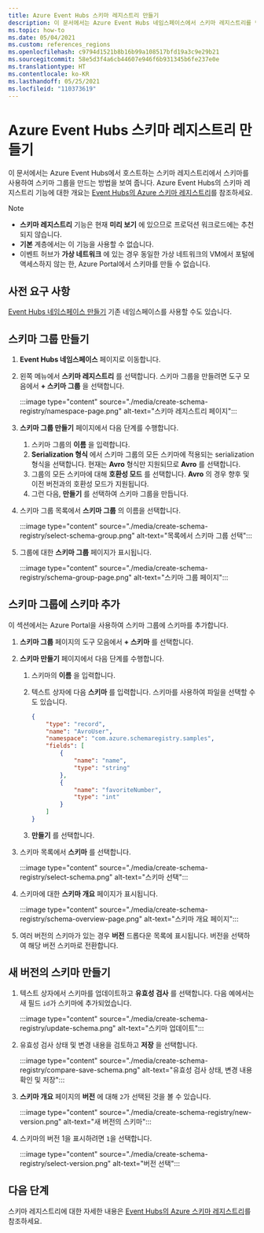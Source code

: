 ```yaml
---
title: Azure Event Hubs 스키마 레지스트리 만들기
description: 이 문서에서는 Azure Event Hubs 네임스페이스에서 스키마 레지스트리를 만드는 방법을 보여 줍니다.
ms.topic: how-to
ms.date: 05/04/2021
ms.custom: references_regions
ms.openlocfilehash: c9794d1521b8b16b99a108517bfd19a3c9e29b21
ms.sourcegitcommit: 58e5d3f4a6cb44607e946f6b931345b6fe237e0e
ms.translationtype: HT
ms.contentlocale: ko-KR
ms.lasthandoff: 05/25/2021
ms.locfileid: "110373619"
---
```

# <a name="create-an-azure-event-hubs-schema-registry-preview"></a>Azure Event Hubs 스키마 레지스트리 만들기
이 문서에서는 Azure Event Hubs에서 호스트하는 스키마 레지스트리에서 스키마를 사용하여 스키마 그룹을 만드는 방법을 보여 줍니다. Azure Event Hubs의 스키마 레지스트리 기능에 대한 개요는 [Event Hubs의 Azure 스키마 레지스트리](schema-registry-overview.md)를 참조하세요.

> [!NOTE]
> - **스키마 레지스트리** 기능은 현재 **미리 보기** 에 있으므로 프로덕션 워크로드에는 추천되지 않습니다.
> - **기본** 계층에서는 이 기능을 사용할 수 없습니다.
> - 이벤트 허브가 **가상 네트워크** 에 있는 경우 동일한 가상 네트워크의 VM에서 포털에 액세스하지 않는 한, Azure Portal에서 스키마를 만들 수 없습니다. 

## <a name="prerequisites"></a>사전 요구 사항
[Event Hubs 네임스페이스 만들기](event-hubs-create.md#create-an-event-hubs-namespace) 기존 네임스페이스를 사용할 수도 있습니다. 

## <a name="create-a-schema-group"></a>스키마 그룹 만들기
1. **Event Hubs 네임스페이스** 페이지로 이동합니다. 
1. 왼쪽 메뉴에서 **스키마 레지스트리** 를 선택합니다. 스키마 그룹을 만들려면 도구 모음에서 **+ 스키마 그룹** 을 선택합니다. 

    :::image type="content" source="./media/create-schema-registry/namespace-page.png" alt-text="스키마 레지스트리 페이지":::
1. **스키마 그룹 만들기** 페이지에서 다음 단계를 수행합니다.
    1. 스키마 그룹의 **이름** 을 입력합니다.
    1. **Serialization 형식** 에서 스키마 그룹의 모든 스키마에 적용되는 serialization 형식을 선택합니다. 현재는 **Avro** 형식만 지원되므로 **Avro** 를 선택합니다. 
    1. 그룹의 모든 스키마에 대해 **호환성 모드** 를 선택합니다. **Avro** 의 경우 향후 및 이전 버전과의 호환성 모드가 지원됩니다. 
    1. 그런 다음, **만들기** 를 선택하여 스키마 그룹을 만듭니다. 
1. 스키마 그룹 목록에서 **스키마 그룹** 의 이름을 선택합니다.

    :::image type="content" source="./media/create-schema-registry/select-schema-group.png" alt-text="목록에서 스키마 그룹 선택":::    
1. 그룹에 대한 **스키마 그룹** 페이지가 표시됩니다.

    :::image type="content" source="./media/create-schema-registry/schema-group-page.png" alt-text="스키마 그룹 페이지":::
    

## <a name="add-a-schema-to-the-schema-group"></a>스키마 그룹에 스키마 추가
이 섹션에서는 Azure Portal을 사용하여 스키마 그룹에 스키마를 추가합니다. 

1. **스키마 그룹** 페이지의 도구 모음에서 **+ 스키마** 를 선택합니다. 
1. **스키마 만들기** 페이지에서 다음 단계를 수행합니다.
    1. 스키마의 **이름** 을 입력합니다.
    1. 텍스트 상자에 다음 **스키마** 를 입력합니다. 스키마를 사용하여 파일을 선택할 수도 있습니다.
    
        ```json
        {
            "type": "record",
            "name": "AvroUser",
            "namespace": "com.azure.schemaregistry.samples",
            "fields": [
                {
                    "name": "name",
                    "type": "string"
                },
                {
                    "name": "favoriteNumber",
                    "type": "int"
                }
            ]
        }
        ```
    1. **만들기** 를 선택합니다. 
1. 스키마 목록에서 **스키마** 를 선택합니다. 

    :::image type="content" source="./media/create-schema-registry/select-schema.png" alt-text="스키마 선택":::
1. 스키마에 대한 **스키마 개요** 페이지가 표시됩니다. 

    :::image type="content" source="./media/create-schema-registry/schema-overview-page.png" alt-text="스키마 개요 페이지":::    
1. 여러 버전의 스키마가 있는 경우 **버전** 드롭다운 목록에 표시됩니다. 버전을 선택하여 해당 버전 스키마로 전환합니다. 

## <a name="create-a-new-version-of-schema"></a>새 버전의 스키마 만들기

1. 텍스트 상자에서 스키마를 업데이트하고 **유효성 검사** 를 선택합니다. 다음 예에서는 새 필드 `id`가 스키마에 추가되었습니다. 

    :::image type="content" source="./media/create-schema-registry/update-schema.png" alt-text="스키마 업데이트":::    
    
1. 유효성 검사 상태 및 변경 내용을 검토하고 **저장** 을 선택합니다. 

    :::image type="content" source="./media/create-schema-registry/compare-save-schema.png" alt-text="유효성 검사 상태, 변경 내용 확인 및 저장":::     
1. **스키마 개요** 페이지의 **버전** 에 대해 `2`가 선택된 것을 볼 수 있습니다. 

    :::image type="content" source="./media/create-schema-registry/new-version.png" alt-text="새 버전의 스키마":::    
1. 스키마의 버전 1을 표시하려면 `1`을 선택합니다. 

    :::image type="content" source="./media/create-schema-registry/select-version.png" alt-text="버전 선택":::    


## <a name="next-steps"></a>다음 단계
스키마 레지스트리에 대한 자세한 내용은 [Event Hubs의 Azure 스키마 레지스트리](schema-registry-overview.md)를 참조하세요.

